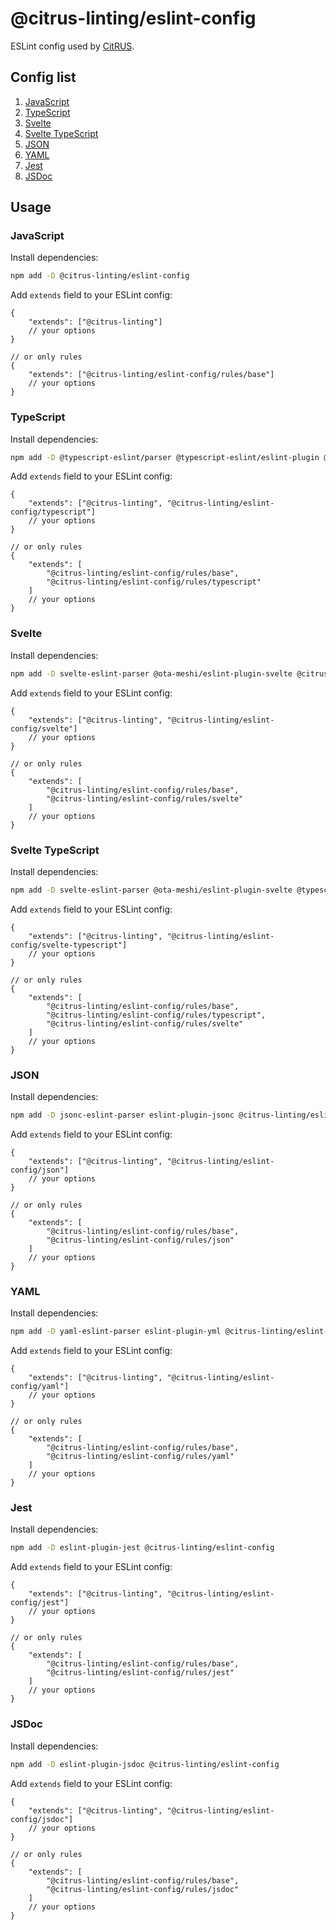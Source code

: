 # @citrus-linting/eslint-config

ESLint config used by [CitRUS](https://github.com/CitRUSprod).

## Config list

1. [JavaScript](#javascript)
2. [TypeScript](#typescript)
3. [Svelte](#svelte)
4. [Svelte TypeScript](#svelte-typescript)
5. [JSON](#json)
6. [YAML](#yaml)
7. [Jest](#jest)
8. [JSDoc](#jsdoc)

## Usage

### JavaScript

Install dependencies:

```sh
npm add -D @citrus-linting/eslint-config
```

Add `extends` field to your ESLint config:

```jsonc
{
    "extends": ["@citrus-linting"]
    // your options
}

// or only rules
{
    "extends": ["@citrus-linting/eslint-config/rules/base"]
    // your options
}
```

### TypeScript

Install dependencies:

```sh
npm add -D @typescript-eslint/parser @typescript-eslint/eslint-plugin @citrus-linting/eslint-config
```

Add `extends` field to your ESLint config:

```jsonc
{
    "extends": ["@citrus-linting", "@citrus-linting/eslint-config/typescript"]
    // your options
}

// or only rules
{
    "extends": [
        "@citrus-linting/eslint-config/rules/base",
        "@citrus-linting/eslint-config/rules/typescript"
    ]
    // your options
}
```

### Svelte

Install dependencies:

```sh
npm add -D svelte-eslint-parser @ota-meshi/eslint-plugin-svelte @citrus-linting/eslint-config
```

Add `extends` field to your ESLint config:

```jsonc
{
    "extends": ["@citrus-linting", "@citrus-linting/eslint-config/svelte"]
    // your options
}

// or only rules
{
    "extends": [
        "@citrus-linting/eslint-config/rules/base",
        "@citrus-linting/eslint-config/rules/svelte"
    ]
    // your options
}
```

### Svelte TypeScript

Install dependencies:

```sh
npm add -D svelte-eslint-parser @ota-meshi/eslint-plugin-svelte @typescript-eslint/parser @typescript-eslint/eslint-plugin @citrus-linting/eslint-config
```

Add `extends` field to your ESLint config:

```jsonc
{
    "extends": ["@citrus-linting", "@citrus-linting/eslint-config/svelte-typescript"]
    // your options
}

// or only rules
{
    "extends": [
        "@citrus-linting/eslint-config/rules/base",
        "@citrus-linting/eslint-config/rules/typescript",
        "@citrus-linting/eslint-config/rules/svelte"
    ]
    // your options
}
```

### JSON

Install dependencies:

```sh
npm add -D jsonc-eslint-parser eslint-plugin-jsonc @citrus-linting/eslint-config
```

Add `extends` field to your ESLint config:

```jsonc
{
    "extends": ["@citrus-linting", "@citrus-linting/eslint-config/json"]
    // your options
}

// or only rules
{
    "extends": [
        "@citrus-linting/eslint-config/rules/base",
        "@citrus-linting/eslint-config/rules/json"
    ]
    // your options
}
```

### YAML

Install dependencies:

```sh
npm add -D yaml-eslint-parser eslint-plugin-yml @citrus-linting/eslint-config
```

Add `extends` field to your ESLint config:

```jsonc
{
    "extends": ["@citrus-linting", "@citrus-linting/eslint-config/yaml"]
    // your options
}

// or only rules
{
    "extends": [
        "@citrus-linting/eslint-config/rules/base",
        "@citrus-linting/eslint-config/rules/yaml"
    ]
    // your options
}
```

### Jest

Install dependencies:

```sh
npm add -D eslint-plugin-jest @citrus-linting/eslint-config
```

Add `extends` field to your ESLint config:

```jsonc
{
    "extends": ["@citrus-linting", "@citrus-linting/eslint-config/jest"]
    // your options
}

// or only rules
{
    "extends": [
        "@citrus-linting/eslint-config/rules/base",
        "@citrus-linting/eslint-config/rules/jest"
    ]
    // your options
}
```

### JSDoc

Install dependencies:

```sh
npm add -D eslint-plugin-jsdoc @citrus-linting/eslint-config
```

Add `extends` field to your ESLint config:

```jsonc
{
    "extends": ["@citrus-linting", "@citrus-linting/eslint-config/jsdoc"]
    // your options
}

// or only rules
{
    "extends": [
        "@citrus-linting/eslint-config/rules/base",
        "@citrus-linting/eslint-config/rules/jsdoc"
    ]
    // your options
}
```
